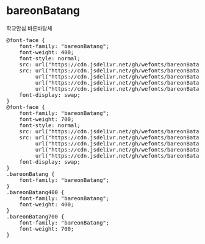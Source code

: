 # bareonBatang
학교안심 바른바탕체

<pre>
@font-face {
    font-family: "bareonBatang";
    font-weight: 400;
    font-style: normal;
    src: url("https://cdn.jsdelivr.net/gh/wefonts/bareonBatang/bareonBatang-Regular.eot");
    src: url("https://cdn.jsdelivr.net/gh/wefonts/bareonBatang/bareonBatang-Regular.eot?#iefix") format("embedded-opentype"),
         url("https://cdn.jsdelivr.net/gh/wefonts/bareonBatang/bareonBatang-Regular.woff2") format("woff2"),
         url("https://cdn.jsdelivr.net/gh/wefonts/bareonBatang/bareonBatang-Regular.woff") format("woff"),
         url("https://cdn.jsdelivr.net/gh/wefonts/bareonBatang/bareonBatang-Regular.ttf") format("truetype");
    font-display: swap;
} 
@font-face {
    font-family: "bareonBatang";
    font-weight: 700;
    font-style: normal;
    src: url("https://cdn.jsdelivr.net/gh/wefonts/bareonBatang/bareonBatang-Bold.eot");
    src: url("https://cdn.jsdelivr.net/gh/wefonts/bareonBatang/bareonBatang-Bold.eot?#iefix") format("embedded-opentype"),
         url("https://cdn.jsdelivr.net/gh/wefonts/bareonBatang/bareonBatang-Bold.woff2") format("woff2"),
         url("https://cdn.jsdelivr.net/gh/wefonts/bareonBatang/bareonBatang-Bold.woff") format("woff"),
         url("https://cdn.jsdelivr.net/gh/wefonts/bareonBatang/bareonBatang-Bold.ttf") format("truetype");
    font-display: swap;
} 
.bareonBatang {
    font-family: "bareonBatang";
}
.bareonBatang400 {
    font-family: "bareonBatang";
    font-weight: 400;
}
.bareonBatang700 {
    font-family: "bareonBatang";
    font-weight: 700;
}
</pre>
